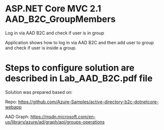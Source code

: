 # ASP.NET Core MVC 2.1 AAD_B2C_GroupMembers
Log in via AAD B2C and check if user is in group

Application shows how to log in via AAD B2C and then add user to group and check if user is inside a group.

# Steps to configure solution are described in Lab_AAD_B2C.pdf file

Solution was prepared based on:

Repo: https://github.com/Azure-Samples/active-directory-b2c-dotnetcore-webapp

AAD Graph: https://msdn.microsoft.com/en-us/library/azure/ad/graph/api/groups-operations 



